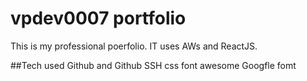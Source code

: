 # vpdev0007 portfolio

This is my professional poerfolio. IT uses AWs and ReactJS.

##Tech used
Github and Github
SSH
css
font awesome
Googfle fomt
